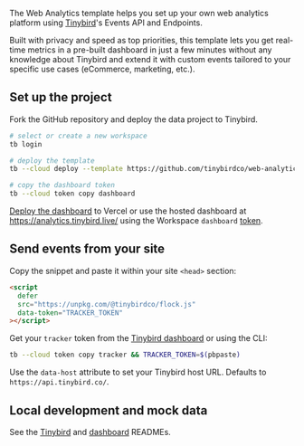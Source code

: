 The Web Analytics template helps you set up your own web analytics platform using [Tinybird](https://www.tinybird.co/)'s Events API and Endpoints.

Built with privacy and speed as top priorities, this template lets you get real-time metrics in a pre-built dashboard in just a few minutes without any knowledge about Tinybird and extend it with custom events tailored to your specific use cases (eCommerce, marketing, etc.).

## Set up the project

Fork the GitHub repository and deploy the data project to Tinybird.

```bash
# select or create a new workspace
tb login

# deploy the template
tb --cloud deploy --template https://github.com/tinybirdco/web-analytics-starter-kit/tree/main/tinybird

# copy the dashboard token
tb --cloud token copy dashboard
```

[Deploy the dashboard](https://github.com/tinybirdco/web-analytics-starter-kit/blob/main/dashboard/README.md) to Vercel or use the hosted dashboard at https://analytics.tinybird.live/ using the Workspace `dashboard` [token](https://cloud.tinybird.co/tokens).


## Send events from your site

Copy the snippet and paste it within your site `<head>` section:

```html
<script
  defer
  src="https://unpkg.com/@tinybirdco/flock.js"
  data-token="TRACKER_TOKEN"
></script>
```

Get your `tracker` token from the [Tinybird dashboard](https://cloud.tinybird.co/tokens) or using the CLI:

```bash
tb --cloud token copy tracker && TRACKER_TOKEN=$(pbpaste)
```

Use the `data-host` attribute to set your Tinybird host URL. Defaults to `https://api.tinybird.co/`.

## Local development and mock data

See the [Tinybird](https://github.com/tinybirdco/web-analytics-starter-kit/blob/main/tinybird/README.md) and [dashboard](https://github.com/tinybirdco/web-analytics-starter-kit/blob/main/dashboard/README.md) READMEs.
